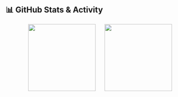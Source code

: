 ## 📊 GitHub Stats & Activity

<p align="center">
  <img src="https://github-readme-stats.vercel.app/api?username=fashaap&show_icons=true&theme=github_dark" height="180em" style="margin-right: 20px;" />
  <img src="https://github-readme-stats.vercel.app/api/top-langs/?username=fashaap&layout=compact&theme=github_dark" height="180em" />
</p>
